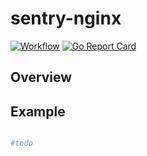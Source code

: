 # sentry-nginx

[![Workflow](https://github.com/AlexanderMatveev/sentry-nginx/actions/workflows/go.yml/badge.svg)](https://github.com/AlexanderMatveev/sentry-nginx/actions)
[![Go Report Card](https://goreportcard.com/badge/github.com/AlexanderMatveev/sentry-nginx)](https://goreportcard.com/report/github.com/AlexanderMatveev/sentry-nginx)


## Overview

[//]: # (@todo)

## Example

```sh

#todo

```
